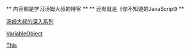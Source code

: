 ** 内容都是学习汤姆大叔的博客 **
** 还有就是《你不知道的JavaScript》 **

[汤姆大叔的深入系列](http://www.cnblogs.com/TomXu/archive/2011/12/15/2288411.html)

[VariableObject](./VariableObject.md)

[This](./This.md)